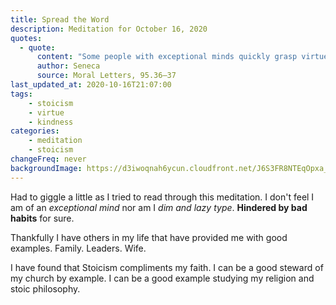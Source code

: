 ```yaml
---
title: Spread the Word
description: Meditation for October 16, 2020
quotes: 
  - quote:
      content: "Some people with exceptional minds quickly grasp virtue, or produce it within themselves. But other dim and lazy types, hindered by bad habits, must have their rusty souls constantly scrubbed down…. The weaker sorts will be helped and lifted from their bad opinions if we put them in the care of philosophy’s principles."
      author: Seneca
      source: Moral Letters, 95.36–37
last_updated_at: 2020-10-16T21:07:00
tags:
    - stoicism
    - virtue
    - kindness
categories:
    - meditation
    - stoicism
changeFreq: never
backgroundImage: https://d3iwoqnah6ycun.cloudfront.net/J6S3FR8NTEqOpxa_CpBUQw.jpg
---
```


Had to giggle a little as I tried to read through this meditation. I don't feel I am of an *exceptional mind* nor am I 
*dim and lazy type*. **Hindered by bad habits** for sure.

Thankfully I have others in my life that have provided me with good examples. Family. Leaders. Wife.

I have found that Stoicism compliments my faith. I can be a good steward of my church by example. I can be a good 
example studying my religion and stoic philosophy.
